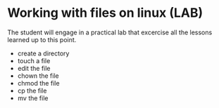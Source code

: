 # Working with files on linux (LAB)
The student will engage in a practical lab that excercise all the lessons learned up to this point.
- create a directory
- touch a file
- edit the file
- chown the file
- chmod the file
- cp the file
- mv the file
